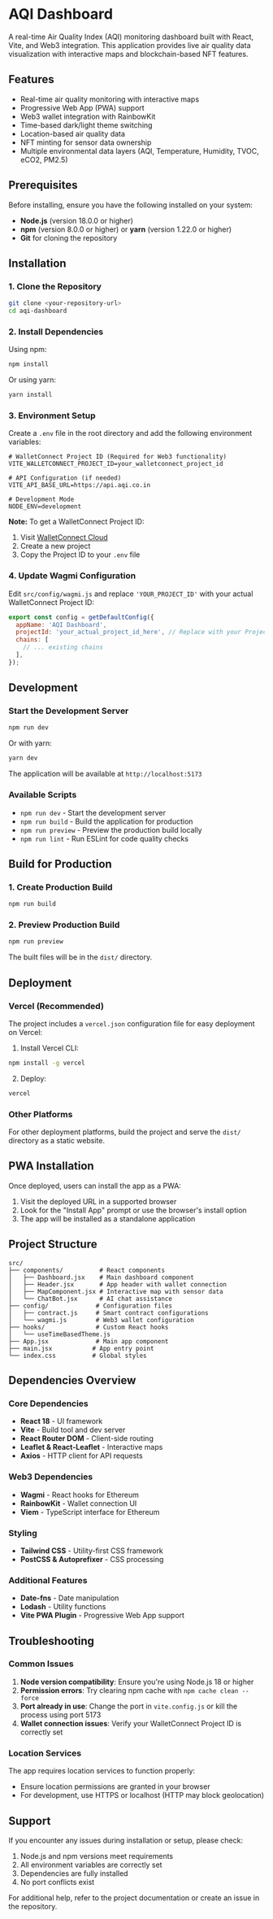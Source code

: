 # AQI Dashboard

A real-time Air Quality Index (AQI) monitoring dashboard built with React, Vite, and Web3 integration. This application provides live air quality data visualization with interactive maps and blockchain-based NFT features.

## Features

- Real-time air quality monitoring with interactive maps
- Progressive Web App (PWA) support
- Web3 wallet integration with RainbowKit
- Time-based dark/light theme switching
- Location-based air quality data
- NFT minting for sensor data ownership
- Multiple environmental data layers (AQI, Temperature, Humidity, TVOC, eCO2, PM2.5)

## Prerequisites

Before installing, ensure you have the following installed on your system:

- **Node.js** (version 18.0.0 or higher)
- **npm** (version 8.0.0 or higher) or **yarn** (version 1.22.0 or higher)
- **Git** for cloning the repository

## Installation

### 1. Clone the Repository

```bash
git clone <your-repository-url>
cd aqi-dashboard
```

### 2. Install Dependencies

Using npm:
```bash
npm install
```

Or using yarn:
```bash
yarn install
```

### 3. Environment Setup

Create a `.env` file in the root directory and add the following environment variables:

```env
# WalletConnect Project ID (Required for Web3 functionality)
VITE_WALLETCONNECT_PROJECT_ID=your_walletconnect_project_id

# API Configuration (if needed)
VITE_API_BASE_URL=https://api.aqi.co.in

# Development Mode
NODE_ENV=development
```

**Note:** To get a WalletConnect Project ID:
1. Visit [WalletConnect Cloud](https://cloud.walletconnect.com/)
2. Create a new project
3. Copy the Project ID to your `.env` file

### 4. Update Wagmi Configuration

Edit `src/config/wagmi.js` and replace `'YOUR_PROJECT_ID'` with your actual WalletConnect Project ID:

```javascript
export const config = getDefaultConfig({
  appName: 'AQI Dashboard',
  projectId: 'your_actual_project_id_here', // Replace with your Project ID
  chains: [
    // ... existing chains
  ],
});
```

## Development

### Start the Development Server

```bash
npm run dev
```

Or with yarn:
```bash
yarn dev
```

The application will be available at `http://localhost:5173`

### Available Scripts

- `npm run dev` - Start the development server
- `npm run build` - Build the application for production
- `npm run preview` - Preview the production build locally
- `npm run lint` - Run ESLint for code quality checks

## Build for Production

### 1. Create Production Build

```bash
npm run build
```

### 2. Preview Production Build

```bash
npm run preview
```

The built files will be in the `dist/` directory.

## Deployment

### Vercel (Recommended)

The project includes a `vercel.json` configuration file for easy deployment on Vercel:

1. Install Vercel CLI:
```bash
npm install -g vercel
```

2. Deploy:
```bash
vercel
```

### Other Platforms

For other deployment platforms, build the project and serve the `dist/` directory as a static website.

## PWA Installation

Once deployed, users can install the app as a PWA:

1. Visit the deployed URL in a supported browser
2. Look for the "Install App" prompt or use the browser's install option
3. The app will be installed as a standalone application

## Project Structure

```
src/
├── components/          # React components
│   ├── Dashboard.jsx    # Main dashboard component
│   ├── Header.jsx       # App header with wallet connection
│   ├── MapComponent.jsx # Interactive map with sensor data
│   └── ChatBot.jsx      # AI chat assistance
├── config/             # Configuration files
│   ├── contract.js     # Smart contract configurations
│   └── wagmi.js        # Web3 wallet configuration
├── hooks/              # Custom React hooks
│   └── useTimeBasedTheme.js
├── App.jsx             # Main app component
├── main.jsx           # App entry point
└── index.css          # Global styles
```

## Dependencies Overview

### Core Dependencies
- **React 18** - UI framework
- **Vite** - Build tool and dev server
- **React Router DOM** - Client-side routing
- **Leaflet & React-Leaflet** - Interactive maps
- **Axios** - HTTP client for API requests

### Web3 Dependencies
- **Wagmi** - React hooks for Ethereum
- **RainbowKit** - Wallet connection UI
- **Viem** - TypeScript interface for Ethereum

### Styling
- **Tailwind CSS** - Utility-first CSS framework
- **PostCSS & Autoprefixer** - CSS processing

### Additional Features
- **Date-fns** - Date manipulation
- **Lodash** - Utility functions
- **Vite PWA Plugin** - Progressive Web App support

## Troubleshooting

### Common Issues

1. **Node version compatibility**: Ensure you're using Node.js 18 or higher
2. **Permission errors**: Try clearing npm cache with `npm cache clean --force`
3. **Port already in use**: Change the port in `vite.config.js` or kill the process using port 5173
4. **Wallet connection issues**: Verify your WalletConnect Project ID is correctly set

### Location Services

The app requires location services to function properly:
- Ensure location permissions are granted in your browser
- For development, use HTTPS or localhost (HTTP may block geolocation)

## Support

If you encounter any issues during installation or setup, please check:
1. Node.js and npm versions meet requirements
2. All environment variables are correctly set
3. Dependencies are fully installed
4. No port conflicts exist

For additional help, refer to the project documentation or create an issue in the repository.